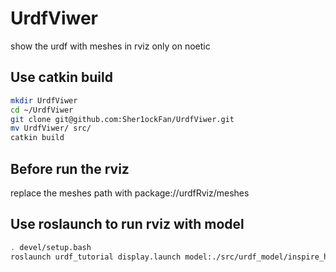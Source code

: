 # UrdfViwer
show the urdf with meshes in rviz only on noetic

## Use catkin build
```bash
mkdir UrdfViwer
cd ~/UrdfViwer
git clone git@github.com:Sher1ockFan/UrdfViwer.git
mv UrdfViwer/ src/
catkin build
```
## Before run the rviz
replace the meshes path with
package://urdfRviz/meshes

## Use roslaunch to run rviz with model
```bash
. devel/setup.bash
roslaunch urdf_tutorial display.launch model:./src/urdf_model/inspire_hands.urdf
```